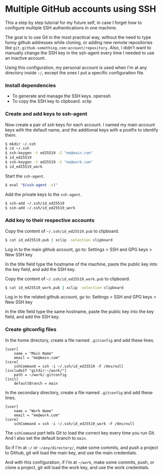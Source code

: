 # Multiple GitHub accounts using SSH

This a step by step tutorial for my future self, in case I forget how to configure multiple SSH authentications in one machine.

The goal is to use Git in the most practical way, without the need to type funny github addresses while cloning, or adding new remote repositories like `git.github-something.com:account/repository`. Also, I didn't want to manually change the SSH key in the ssh-agent every time I needed to use an inactive account.

Using this configuration, my personal account is used when I'm at any directory inside `~/`, except the ones I put a specific configuration file.

### Install dependencies

- To generate and manage the SSH keys.
openssh
- To copy the SSH key to clipboard.
xclip

### Create and add keys to ssh-agent

Now create a pair of ssh keys for each account. I named my main account keys with the default name, and the additional keys with a postfix to identify them. 

``` bash
$ mkdir ~/.ssh
$ cd ~/.ssh
$ ssh-keygen -t ed25519 -C "me@main.com"
$ id_ed25519
$ ssh-keygen -t ed25519 -C "me@work.com"
$ id_ed25519_work
```

Start the `ssh-agent`.

``` bash
$ eval "$(ssh-agent -s)"
```

Add the private keys to the `ssh-agent`.

``` bash
$ ssh-add ~/.ssh/id_ed25519
$ ssh-add ~/.ssh/id_ed25519_work
```

### Add key to their respective accounts

Copy the content of `~/.ssh/id_ed25519.pub` to clipboard.

``` bash
$ cat id_ed25519.pub | xclip -selection clipboard
```

Log in to the main github account, go to:
Settings > SSH and GPG keys > New SSH key

In the title field type the hostname of the machine, paste the public key into the key field, and add the SSH key.

Copy the content of `~/.ssh/id_ed25519_work.pub` to clipboard.

``` bash
$ cat id_ed25519_work.pub | xclip -selection clipboard
```

Log in to the related github account, go to:
Settings > SSH and GPG keys > New SSH key

In the title field type the same hostname, paste the public key into the key field, and add the SSH key.

### Create gitconfig files

In the home directory, create a file named `.gitconfig` and add these lines.


```
[user]
    name = "Main Name" 
    email = "me@main.com"
[core]
    sshCommand = ssh -i ~/.ssh/id_ed25519 -F /dev/null
[includeIf "gitdir:~/work/"]
    path = ~/work/.gitconfig
[init]
    defaultBranch = main
```

In the secondary directory, create a file named `.gitconfig` and add these lines.


```
[user]
    name = "Work Name"
    email = "me@work.com"
[core]
    sshCommand = ssh -i ~/.ssh/id_ed25519_work -F /dev/null
```

The `sshCommand` part tells Git to load the correct key every time you run Git. And I also set the default branch to `main`.

So if I'm at `~/` or `~/any/directory/`, make some commits, and push a project to Github, git will load the main key, and use the main credentials.

And with this configuration, if I'm at `~/work`, make some commits, push, or clone a project, git will load the work key, and use the work credentials.
